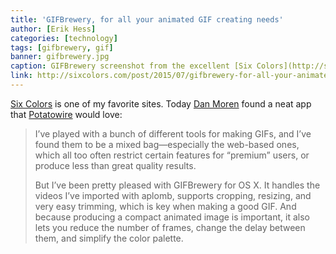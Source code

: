 ```yaml
---
title: 'GIFBrewery, for all your animated GIF creating needs'
author: [Erik Hess]
categories: [technology]
tags: [gifbrewery, gif]
banner: gifbrewery.jpg
caption: GIFBrewery screenshot from the excellent [Six Colors](http://sixcolors.com/post/2015/07/gifbrewery-for-all-your-animated-gif-creating-needs/)
link: http://sixcolors.com/post/2015/07/gifbrewery-for-all-your-animated-gif-creating-needs/
---
```


[Six Colors](http://sixcolors.com/) is one of my favorite sites. Today [Dan Moren](https://twitter.com/dmoren) found a neat app that [Potatowire](http://twitter.com/potatowire) would love:

> I’ve played with a bunch of different tools for making GIFs, and I’ve found them to be a mixed bag—especially the web-based ones, which all too often restrict certain features for “premium” users, or produce less than great quality results.
> 
> But I’ve been pretty pleased with GIFBrewery for OS X. It handles the videos I’ve imported with aplomb, supports cropping, resizing, and very easy trimming, which is key when making a good GIF. And because producing a compact animated image is important, it also lets you reduce the number of frames, change the delay between them, and simplify the color palette.